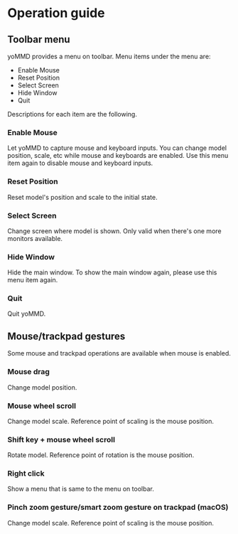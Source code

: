 # Operation guide

## Toolbar menu

yoMMD provides a menu on toolbar.  Menu items under the menu are:

 - Enable Mouse
 - Reset Position
 - Select Screen
 - Hide Window
 - Quit

Descriptions for each item are the following.

### Enable Mouse

Let yoMMD to capture mouse and keyboard inputs.
You can change model position, scale, etc while mouse and keyboards are enabled.
Use this menu item again to disable mouse and keyboard inputs.

### Reset Position

Reset model's position and scale to the initial state.

### Select Screen

Change screen where model is shown.  Only valid when there's one more monitors available.

### Hide Window

Hide the main window.  To show the main window again, please use this menu item again.

### Quit

Quit yoMMD.


## Mouse/trackpad gestures

Some mouse and trackpad operations are available when mouse is enabled.

### Mouse drag

Change model position.

### Mouse wheel scroll

Change model scale.  Reference point of scaling is the mouse position.

### Shift key + mouse wheel scroll

Rotate model.  Reference point of rotation is the mouse position.

### Right click

Show a menu that is same to the menu on toolbar.

### Pinch zoom gesture/smart zoom gesture on trackpad (macOS)

Change model scale.  Reference point of scaling is the mouse position.
